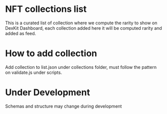 
# NFT collections list

This is a curated list of collection where we compute the rarity to show on DexKit Dashboard, each collection added here it will be computed rarity and added as feed.

# How to add collection

Add collection to list.json under collections folder, must follow the pattern on validate.js under scripts.

# Under Development

Schemas and structure may change during development

